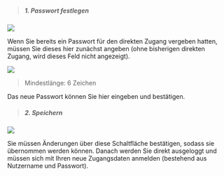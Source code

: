 <!--
  - @file page_common_accountSettings_password_de.md
  -
  - @license http://www.gnu.org/licenses/gpl-3.0.html GPL version 3
  -
  - @package OSTEPU (https://github.com/ostepu/system)
  - @since 0.4.3
  -
  - @author Till Uhlig <till.uhlig@student.uni-halle.de>
  - @date 2015
 -->

> ##### 1. Passwort festlegen #####

![](passwordA.png)

Wenn Sie bereits ein Passwort für den direkten Zugang vergeben hatten, müssen Sie dieses hier zunächst angeben (ohne bisherigen direkten Zugang, wird dieses Feld nicht angezeigt).

![](passwordB.png)

> Mindestlänge: 6 Zeichen

Das neue Passwort können Sie hier eingeben und bestätigen.

> ##### 2. Speichern #####

![](passwordC.png)

Sie müssen Änderungen über diese Schaltfläche bestätigen, sodass sie übernommen werden können. Danach werden Sie direkt ausgeloggt und müssen sich mit Ihren neue Zugangsdaten anmelden (bestehend aus Nutzername und Passwort).